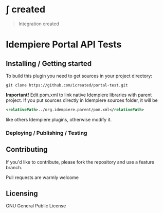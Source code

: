 # &int; created
> Integration created

# Idempiere Portal API Tests
> 





## Installing / Getting started

To build this plugin you need to get sources in your project directory:

```shell
git clone https://github.com/icreated/portal-test.git
```
**Important!**
Edit pom.xml to link native Idempiere libraries with parent project.
If you put sources directly in Idempiere sources folder, it will be

```xml
<relativePath>../org.idempiere.parent/pom.xml</relativePath>
```
like others Idempiere plugins, otherwise modify it.



### Deploying / Publishing / Testing



## Contributing

If you'd like to contribute, please fork the repository and use a feature
branch. 

Pull requests are warmly welcome


## Licensing

GNU General Public License

